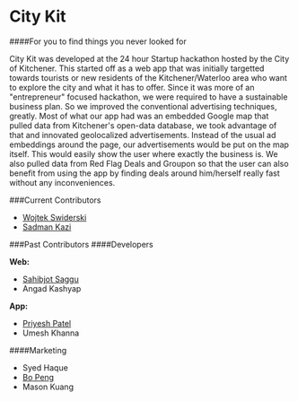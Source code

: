 City Kit
========
####For you to find things you never looked for

City Kit was developed at the 24 hour Startup hackathon hosted by the City of Kitchener. This started off as a web app that was initially targetted towards tourists or new residents of the Kitchener/Waterloo area who want to explore the city and what it has to offer. Since it was more of an "entrepreneur" focused hackathon, we were required to have a sustainable business plan. So we improved the conventional advertising techniques, greatly. Most of what our app had was an embedded Google map that pulled data from Kitchener's open-data database, we took advantage of that and innovated geolocalized advertisements. Instead of the usual ad embeddings around the page, our advertisements would be put on the map itself. This would easily show the user where exactly the business is. We also pulled data from Red Flag Deals and Groupon so that the user can also benefit from using the app by finding deals around him/herself really fast without any inconveniences.

###Current Contributors
* [Wojtek Swiderski](http://wojtechnology.com)
* [Sadman Kazi](http://sadmansk.com)

###Past Contributors
####Developers

<strong>Web:</strong>
* [Sahibjot Saggu](https://github.com/sahibjotsaggu)
* Angad Kashyap

<strong>App:</strong>
* [Priyesh Patel](http://priyesh.cf)
* Umesh Khanna

####Marketing
* Syed Haque
* [Bo Peng](http://bo-peng.net)
* Mason Kuang
